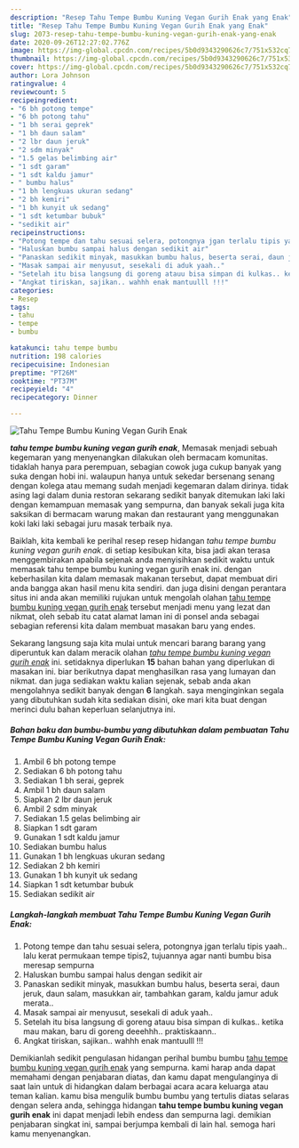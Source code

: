 ```yaml
---
description: "Resep Tahu Tempe Bumbu Kuning Vegan Gurih Enak yang Enak"
title: "Resep Tahu Tempe Bumbu Kuning Vegan Gurih Enak yang Enak"
slug: 2073-resep-tahu-tempe-bumbu-kuning-vegan-gurih-enak-yang-enak
date: 2020-09-26T12:27:02.776Z
image: https://img-global.cpcdn.com/recipes/5b0d9343290626c7/751x532cq70/tahu-tempe-bumbu-kuning-vegan-gurih-enak-foto-resep-utama.jpg
thumbnail: https://img-global.cpcdn.com/recipes/5b0d9343290626c7/751x532cq70/tahu-tempe-bumbu-kuning-vegan-gurih-enak-foto-resep-utama.jpg
cover: https://img-global.cpcdn.com/recipes/5b0d9343290626c7/751x532cq70/tahu-tempe-bumbu-kuning-vegan-gurih-enak-foto-resep-utama.jpg
author: Lora Johnson
ratingvalue: 4
reviewcount: 5
recipeingredient:
- "6 bh potong tempe"
- "6 bh potong tahu"
- "1 bh serai geprek"
- "1 bh daun salam"
- "2 lbr daun jeruk"
- "2 sdm minyak"
- "1.5 gelas belimbing air"
- "1 sdt garam"
- "1 sdt kaldu jamur"
- " bumbu halus"
- "1 bh lengkuas ukuran sedang"
- "2 bh kemiri"
- "1 bh kunyit uk sedang"
- "1 sdt ketumbar bubuk"
- "sedikit air"
recipeinstructions:
- "Potong tempe dan tahu sesuai selera, potongnya jgan terlalu tipis yaah.. lalu kerat permukaan tempe tipis2, tujuannya agar nanti bumbu bisa meresap sempurna"
- "Haluskan bumbu sampai halus dengan sedikit air"
- "Panaskan sedikit minyak, masukkan bumbu halus, beserta serai, daun jeruk, daun salam, masukkan air, tambahkan garam, kaldu jamur aduk merata.."
- "Masak sampai air menyusut, sesekali di aduk yaah.."
- "Setelah itu bisa langsung di goreng atauu bisa simpan di kulkas.. ketika mau makan, baru di goreng deeehhh.. praktiskaann.."
- "Angkat tiriskan, sajikan.. wahhh enak mantuulll !!!"
categories:
- Resep
tags:
- tahu
- tempe
- bumbu

katakunci: tahu tempe bumbu 
nutrition: 198 calories
recipecuisine: Indonesian
preptime: "PT26M"
cooktime: "PT37M"
recipeyield: "4"
recipecategory: Dinner

---
```



![Tahu Tempe Bumbu Kuning Vegan Gurih Enak](https://img-global.cpcdn.com/recipes/5b0d9343290626c7/751x532cq70/tahu-tempe-bumbu-kuning-vegan-gurih-enak-foto-resep-utama.jpg)

<b><i>tahu tempe bumbu kuning vegan gurih enak</i></b>, Memasak menjadi sebuah kegemaran yang menyenangkan dilakukan oleh bermacam komunitas. tidaklah hanya para perempuan, sebagian cowok juga cukup banyak yang suka dengan hobi ini. walaupun hanya untuk sekedar bersenang senang dengan kolega atau memang sudah menjadi kegemaran dalam dirinya. tidak asing lagi dalam dunia restoran sekarang sedikit banyak ditemukan laki laki dengan kemampuan memasak yang sempurna, dan banyak sekali juga kita saksikan di bermacam warung makan dan restaurant yang menggunakan koki laki laki sebagai juru masak terbaik nya.



Baiklah, kita kembali ke perihal resep resep hidangan <i>tahu tempe bumbu kuning vegan gurih enak</i>. di setiap kesibukan kita, bisa jadi akan terasa menggembirakan apabila sejenak anda menyisihkan sedikit waktu untuk memasak tahu tempe bumbu kuning vegan gurih enak ini. dengan keberhasilan kita dalam memasak makanan tersebut, dapat membuat diri anda bangga akan hasil menu kita sendiri. dan juga disini dengan perantara situs ini anda akan memiliki rujukan untuk mengolah olahan <u>tahu tempe bumbu kuning vegan gurih enak</u> tersebut menjadi menu yang lezat dan nikmat, oleh sebab itu catat alamat laman ini di ponsel anda sebagai sebagian referensi kita dalam membuat masakan baru yang endes.


Sekarang langsung saja kita mulai untuk mencari barang barang yang diperuntuk kan dalam meracik olahan <u><i>tahu tempe bumbu kuning vegan gurih enak</i></u> ini. setidaknya diperlukan <b>15</b> bahan bahan yang diperlukan di masakan ini. biar berikutnya dapat menghasilkan rasa yang lumayan dan nikmat. dan juga sediakan waktu kalian sejenak, sebab anda akan mengolahnya sedikit banyak dengan <b>6</b> langkah. saya menginginkan segala yang dibutuhkan sudah kita sediakan disini, oke mari kita buat dengan merinci dulu bahan keperluan selanjutnya ini.

<!--inarticleads1-->

##### Bahan baku dan bumbu-bumbu yang dibutuhkan dalam pembuatan Tahu Tempe Bumbu Kuning Vegan Gurih Enak:

1. Ambil 6 bh potong tempe
1. Sediakan 6 bh potong tahu
1. Sediakan 1 bh serai, geprek
1. Ambil 1 bh daun salam
1. Siapkan 2 lbr daun jeruk
1. Ambil 2 sdm minyak
1. Sediakan 1.5 gelas belimbing air
1. Siapkan 1 sdt garam
1. Gunakan 1 sdt kaldu jamur
1. Sediakan  bumbu halus
1. Gunakan 1 bh lengkuas ukuran sedang
1. Sediakan 2 bh kemiri
1. Gunakan 1 bh kunyit uk sedang
1. Siapkan 1 sdt ketumbar bubuk
1. Sediakan sedikit air




<!--inarticleads2-->

##### Langkah-langkah membuat Tahu Tempe Bumbu Kuning Vegan Gurih Enak:

1. Potong tempe dan tahu sesuai selera, potongnya jgan terlalu tipis yaah.. lalu kerat permukaan tempe tipis2, tujuannya agar nanti bumbu bisa meresap sempurna
1. Haluskan bumbu sampai halus dengan sedikit air
1. Panaskan sedikit minyak, masukkan bumbu halus, beserta serai, daun jeruk, daun salam, masukkan air, tambahkan garam, kaldu jamur aduk merata..
1. Masak sampai air menyusut, sesekali di aduk yaah..
1. Setelah itu bisa langsung di goreng atauu bisa simpan di kulkas.. ketika mau makan, baru di goreng deeehhh.. praktiskaann..
1. Angkat tiriskan, sajikan.. wahhh enak mantuulll !!!




Demikianlah sedikit pengulasan hidangan perihal bumbu bumbu <u>tahu tempe bumbu kuning vegan gurih enak</u> yang sempurna. kami harap anda dapat memahami dengan penjabaran diatas, dan kamu dapat mengulanginya di saat lain untuk di hidangkan dalam berbagai acara acara keluarga atau teman kalian. kamu bisa mengulik bumbu bumbu yang tertulis diatas selaras dengan selera anda, sehingga hidangan <b>tahu tempe bumbu kuning vegan gurih enak</b> ini dapat menjadi lebih endess dan sempurna lagi. demikian penjabaran singkat ini, sampai berjumpa kembali di lain hal. semoga hari kamu menyenangkan.
